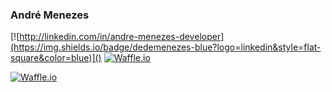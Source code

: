 ### André Menezes
[![http://linkedin.com/in/andre-menezes-developer](https://img.shields.io/badge/dedemenezes-blue?logo=linkedin&style=flat-square&color=blue)]()
[![Waffle.io](https://img.shields.io/badge/dedemenezes-red?logo=gmail&style=flat-square&logoColor=white)]()

[![Waffle.io]({https://img.shields.io/badge/LinkedIn-0077B5?style=for-the-badge&logo=linkedin&logoColor=white})]()

<!--
**dedemenezes/dedemenezes** is a ✨ _special_ ✨ repository because its `README.md` (this file) appears on your GitHub profile.

Here are some ideas to get you started:

- 🔭 I’m currently working on ...
- 🌱 I’m currently learning ...
- 👯 I’m looking to collaborate on ...
- 🤔 I’m looking for help with ...
- 💬 Ask me about ...
- 📫 How to reach me: ...
- 😄 Pronouns: ...
- ⚡ Fun fact: ...
-->

